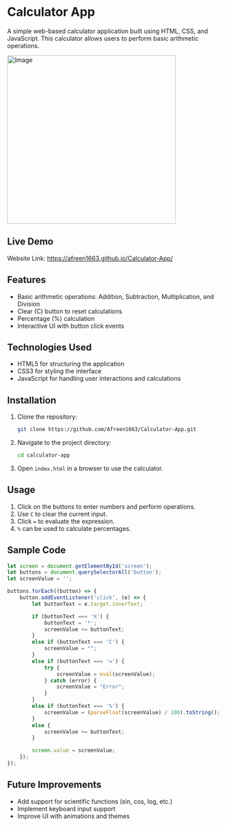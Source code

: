# Calculator App

A simple web-based calculator application built using HTML, CSS, and JavaScript. This calculator allows users to perform basic arithmetic operations.

<img width="391" alt="Image" src="https://github.com/user-attachments/assets/a67fd73c-c01d-4edf-b38c-6d8377537377" />

## Live Demo

Website Link: https://afreen1663.github.io/Calculator-App/
## Features
- Basic arithmetic operations: Addition, Subtraction, Multiplication, and Division
- Clear (C) button to reset calculations
- Percentage (%) calculation
- Interactive UI with button click events

## Technologies Used
- HTML5 for structuring the application
- CSS3 for styling the interface
- JavaScript for handling user interactions and calculations

## Installation
1. Clone the repository:
   ```sh
   git clone https://github.com/Afreen1663/Calculator-App.git
   ```
2. Navigate to the project directory:
   ```sh
   cd calculator-app
   ```
3. Open `index.html` in a browser to use the calculator.

## Usage
1. Click on the buttons to enter numbers and perform operations.
2. Use `C` to clear the current input.
3. Click `=` to evaluate the expression.
4. `%` can be used to calculate percentages.

## Sample Code
```javascript
let screen = document.getElementById('screen');
let buttons = document.querySelectorAll('button');
let screenValue = '';

buttons.forEach((button) => {
    button.addEventListener('click', (e) => {
        let buttonText = e.target.innerText;

        if (buttonText === 'X') {
            buttonText = '*';
            screenValue += buttonText;
        }
        else if (buttonText === 'C') {
            screenValue = "";
        }
        else if (buttonText === '=') {
            try {
                screenValue = eval(screenValue);
            } catch (error) {
                screenValue = "Error";
            }
        }
        else if (buttonText === '%') {
            screenValue = (parseFloat(screenValue) / 100).toString();
        }
        else {
            screenValue += buttonText;
        }

        screen.value = screenValue;
    });
});
```

## Future Improvements
- Add support for scientific functions (sin, cos, log, etc.)
- Implement keyboard input support
- Improve UI with animations and themes
